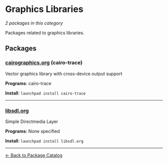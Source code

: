 # Graphics Libraries

*2 packages in this category*

Packages related to graphics libraries.

## Packages

### [cairographics.org](../packages/cairographics.org/index.md) (cairo-trace)

Vector graphics library with cross-device output support

**Programs**: cairo-trace

**Install**: `launchpad install cairo-trace`

---

### [libsdl.org](../packages/libsdl.org/index.md)

Simple Directmedia Layer

**Programs**: None specified

**Install**: `launchpad install libsdl.org`

---

[← Back to Package Catalog](../package-catalog.md)
